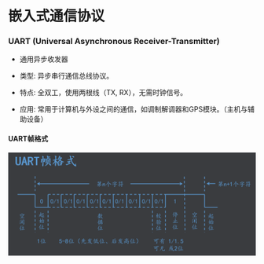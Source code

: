 # 嵌入式通信协议

### UART (Universal Asynchronous Receiver-Transmitter)

- 通用异步收发器

- 类型: 异步串行通信总线协议。
- 特点: 全双工，使用两根线（TX, RX），无需时钟信号。
- 应用: 常用于计算机与外设之间的通信，如调制解调器和GPS模块。（主机与辅助设备）

#### UART帧格式

![UART帧格式](通信协议\UART帧格式.png)